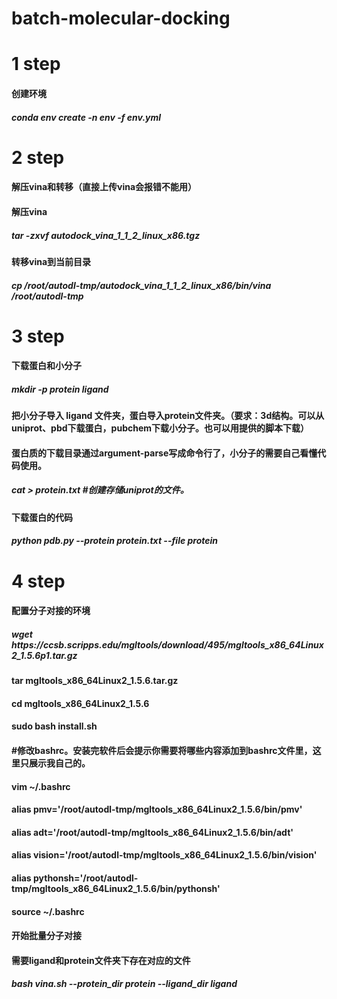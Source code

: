 # batch-molecular-docking
<h1>1 step 
<h4>创建环境<br>
<h5>conda env create -n env -f env.yml <br>

<h1>2 step 
<h4>解压vina和转移（直接上传vina会报错不能用）<br>

<h4>解压vina <br>
<h5>tar -zxvf autodock_vina_1_1_2_linux_x86.tgz<br>

<h4>转移vina到当前目录<br>
<h5>cp /root/autodl-tmp/autodock_vina_1_1_2_linux_x86/bin/vina /root/autodl-tmp <br>

<h1>3 step 
<h4>下载蛋白和小分子<br>
<h5>mkdir -p protein ligand <br>

<h4>把小分子导入 ligand 文件夹，蛋白导入protein文件夹。（要求：3d结构。可以从uniprot、pbd下载蛋白，pubchem下载小分子。也可以用提供的脚本下载）<br>

<h4>蛋白质的下载目录通过argument-parse写成命令行了，小分子的需要自己看懂代码使用。<br>
<h5>cat > protein.txt #创建存储uniprot的文件。<br>

<h4>下载蛋白的代码<br>
<h5>python pdb.py --protein protein.txt --file protein <br>


<h1>4 step 
<h4>配置分子对接的环境<br>
<h5>wget https://ccsb.scripps.edu/mgltools/download/495/mgltools_x86_64Linux2_1.5.6p1.tar.gz 
<h4>tar mgltools_x86_64Linux2_1.5.6.tar.gz
<h4>cd mgltools_x86_64Linux2_1.5.6
<h4>sudo bash install.sh
<h4>#修改bashrc。安装完软件后会提示你需要将哪些内容添加到bashrc文件里，这里只展示我自己的。
<h4>vim ~/.bashrc
<h4>alias pmv='/root/autodl-tmp/mgltools_x86_64Linux2_1.5.6/bin/pmv'
<h4>alias adt='/root/autodl-tmp/mgltools_x86_64Linux2_1.5.6/bin/adt'
<h4>alias vision='/root/autodl-tmp/mgltools_x86_64Linux2_1.5.6/bin/vision'
<h4>alias pythonsh='/root/autodl-tmp/mgltools_x86_64Linux2_1.5.6/bin/pythonsh'
<h4>source ~/.bashrc
<h4>开始批量分子对接<br>
<h4>需要ligand和protein文件夹下存在对应的文件<br>
<h5>bash vina.sh --protein_dir protein  --ligand_dir ligand <br>

